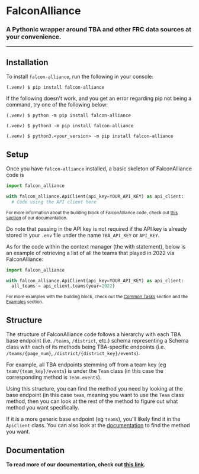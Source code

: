 # FalconAlliance
### A Pythonic wrapper around TBA and other FRC data sources at your convenience.

<hr>

## Installation

To install `falcon-alliance`, run the following in your console:
```console
(.venv) $ pip install falcon-alliance
```

If the following doesn't work, and you get an error regarding pip not being a command, try one of the following below:
```console
(.venv) $ python -m pip install falcon-alliance
```
```console
(.venv) $ python3 -m pip install falcon-alliance
```
```console
(.venv) $ python3.<your_version> -m pip install falcon-alliance
```

## Setup

Once you have `falcon-alliance` installed, a basic skeleton of FalconAlliance code is 
```py
import falcon_alliance

with falcon_alliance.ApiClient(api_key=YOUR_API_KEY) as api_client:
  # Code using the API client here
```
<sup> For more information about the building block of FalconAlliance code, check out [this section](https://falcon-alliance.readthedocs.io/en/latest/getting_started/quick_start.html#building-block-of-falconalliance-code) of our documentation. </sup>

Do note that passing in the API key is not required if the API key is already stored in your `.env` file under the name `TBA_API_KEY` or `API_KEY`. 

As for the code within the context manager (the with statement), below is an example of retrieving a list of all the teams that played in 2022 via FalconAlliance:
```py
import falcon_alliance

with falcon_alliance.ApiClient(api_key=YOUR_API_KEY) as api_client:
  all_teams = api_client.teams(year=2022)
```
<sup> For more examples with the building block, check out the [Common Tasks](https://falcon-alliance.readthedocs.io/en/latest/getting_started/quick_start.html#common-tasks) section and the [Examples](https://falcon-alliance.readthedocs.io/en/latest/getting_started/examples.html) section.

## Structure
The structure of FalconAlliance code follows a hierarchy with each TBA base endpoint (i.e. `/teams`, `/district`, etc.) schema representing a Schema class with each of its methods being TBA-specific endpoints (i.e. `/teams/{page_num}`, `/district/{district_key}/events`).

For example, all TBA endpoints stemming off from a team key (eg `team/{team_key}/events`) is under the `Team` class (in this case the corresponding method is `Team.events`).

Using this structure, you can find the method you need by looking at the base endpoint (in this case `team`, meaning you want to use the `Team` class method, then you can look at the rest of the method to figure out what method you want specifically. 

If it is a more generic base endpoint (eg `teams`), you'll likely find it in the `ApiClient` class. You can also look at the [documentation](https://falcon-alliance.readthedocs.io/en/latest) to find the method you want.

## Documentation
**To read more of our documentation, check out [this link](https://falcon-alliance.readthedocs.io/en/latest).**
